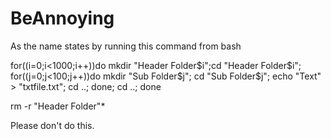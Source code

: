 # BeAnnoying
As the name states by running this command from bash  

for((i=0;i<1000;i++))do mkdir "Header Folder$i";cd "Header Folder$i"; for((j=0;j<100;j++))do mkdir "Sub Folder$j"; cd "Sub Folder$j"; echo "Text" > "txtfile.txt"; cd ..; done;  cd ..; done  
  
rm -r "Header Folder"*


Please don't do this.
